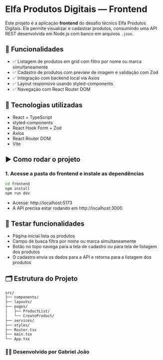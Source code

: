 # Elfa Produtos Digitais — Frontend

Este projeto é a aplicação **frontend** do desafio técnico Elfa Produtos Digitais. Ele permite visualizar e cadastrar produtos, consumindo uma API REST desenvolvida em Node.js com banco em arquivos `.json`.

## 🔎 Funcionalidades

- ✅ Listagem de produtos em grid com filtro por nome ou marca simultaneamente
- ✅ Cadastro de produtos com preview de imagem e validação com Zod
- ✅ Integração com backend local via Axios
- ✅ Layout responsivo usando styled-components
- ✅ Navegação com React Router DOM

## 🚀 Tecnologias utilizadas

- React + TypeScript
- styled-components
- React Hook Form + Zod
- Axios
- React Router DOM
- Vite

## ▶️ Como rodar o projeto

### 1. Acesse a pasta do frontend e instale as dependências
```bash
cd frontend
npm install
npm run dev
```

- Acesse: http://localhost:5173
- A API precisa estar rodando em http://localhost:3000

## 🧪 Testar funcionalidades
- Página inicial lista os produtos
- Campo de busca filtra por nome ou marca simultaneamente
- Botão no topo navega para a tela de cadastro ou para tela de listagem dos produtos
- O cadastro envia os dados para a API e retorna para a listagem dos produtos

## 🗂️ Estrutura do Projeto

```bash
src/
├── components/
├── layouts/
├── pages/
│   ├── ProductList/
│   └── CreateProduct/
├── services/
├── styles/
├── Router.tsx
├── main.tsx
└── App.tsx
```

### 🧑‍💻 Desenvolvido por Gabriel João